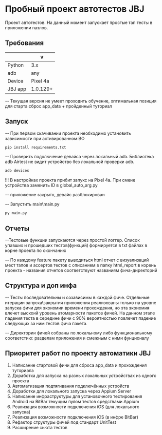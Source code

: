 # Пробный проект автотестов JBJ
Проект автотестов. На данный момент запускает простые тап тесты в приложении пазлов.

## Требования 
|        | v     |
|--------|-------|
| Python | 3.x   |
| adb    | any   |
|Device | Pixel 4a|
|JBJ app | 1.0.129+|

 -- Текущая версия не умеет проходить обучение, 
 оптимальная позиция для старта сброс app_data + пройденный туториал

## Запуск
-- При первом скачивании проекта необходимо установить зависимости 
при активированном ВО

```sh
pip install requirements.txt
```

-- Проверить подключение девайса через локальный adb. 
Библиотека adb Airtest не видит устройство без локальной проверки adb.  

```sh
adb devices
```
!!! В настройках проекта прибит запукс на Pixel 4a. 
При смене устройства заменить ID в global_auto_arg.py 

-- приложение закрыто, девайс разблокирован 

-- Запустить main\main.py
```sh
py main.py
```

## Отчеты
 
--Тестовые функции запускаются через простой логгер. 
Список упавших и прошедших тестов(функций) формируется в txt файлах в корне проекта
по окончанию

-- По каждому feature пакету выводиться html отчет с визуализаций 
мест тапов и ассертов тестов с описанием в папку html_report в корень проекта -
названия отчетов соответствуют названиям фича-директорий

## Структура и доп инфа

-- Тесты последовательны и созависимы в каждой фиче. 
Отдельные итерации запуска\закрытия приложения реализованы
только на уровне запуска фичи для экономии времени прохождения, 
но эта экономия влечет выскоий уровень атомарности пакетов фичей. 
На данном этапе падения теста в середине фичи с 90% вероятностью 
повлечет падение следующих за ним тестов фича пакета. 

-- Директории фичей собраны по локальному либо функциональному соответстию: 
разделам приложения и смежным с ними фунционалу


## Приоритет работ по проекту автоматики JBJ

1. Написание стартовой фичи для сброса app_data и прохождения туториала
2. Доработка для запуска на разных локальных устройствах из одного проекта
3. Автоматизация подтягивания подключённых устройств
4. Доработки для локального запуска через Appium Server
5. Написание инфраструктуры для установочного тестирования Android на BitBar текущим пулом тестов средствами Appium
6. Реализация возможности подключения iOS (для локального запуска)
7. Реализация возможности подключения iOS (в инфре BitBar)
8. Рефактор структуры фичей под стандарт UnitTest
9. Расширение сьюта тестов 

